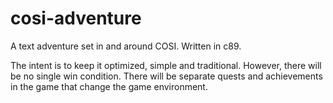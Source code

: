 cosi-adventure
==============

A text adventure set in and around COSI.
Written in c89.

The intent is to keep it optimized, simple and traditional.
However, there will be no single win condition. 
There will be separate quests and achievements in the game that change the game environment.
